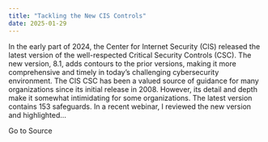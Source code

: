 ```yaml
---
title: "Tackling the New CIS Controls"
date: 2025-01-29
---
```


In the early part of 2024, the Center for Internet Security (CIS) released the latest version of the well-respected Critical Security Controls (CSC). The new version, 8.1, adds contours to the prior versions, making it more comprehensive and timely in today’s challenging cybersecurity environment. The CIS CSC has been a valued source of guidance for many organizations since its initial release in 2008. However, its detail and depth make it somewhat intimidating for some organizations. The latest version contains 153 safeguards. In a recent webinar, I reviewed the new version and highlighted...

Go to Source
